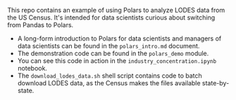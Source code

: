 This repo contains an example of using Polars to analyze LODES data from the US Census. It's intended for data scientists curious about switching from Pandas to Polars.

- A long-form introduction to Polars for data scientists and managers of data scientists can be found in the `polars_intro.md` document.
- The demonstration code can be found in the `polars_demo` module.
- You can see this code in action in the `industry_concentration.ipynb` notebook.
- The `download_lodes_data.sh` shell script contains code to batch download LODES data, as the Census makes the files available state-by-state.
